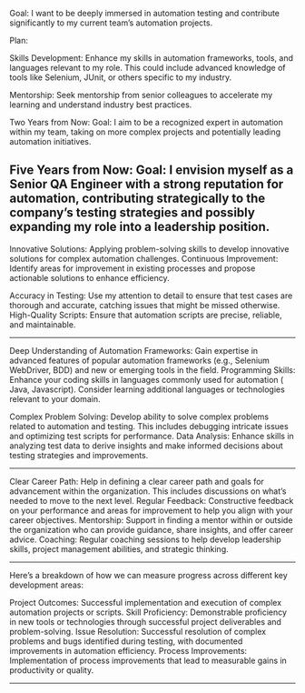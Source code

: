 Goal:
I want to be deeply immersed in automation testing and contribute significantly to my current team’s automation projects.

Plan:

Skills Development: Enhance my skills in automation frameworks, tools, and languages relevant to my role. This could include advanced knowledge of tools like Selenium, JUnit, or others specific to my industry.

Mentorship: Seek mentorship from senior colleagues to accelerate my learning and understand industry best practices.

Two Years from Now:
Goal:
I aim to be a recognized expert in automation within my team, taking on more complex projects and potentially leading automation initiatives.

Five Years from Now:
Goal:
I envision myself as a Senior QA Engineer with a strong reputation for automation, contributing strategically to the company’s testing strategies and possibly expanding my role into a leadership position.
-----------

Innovative Solutions: Applying problem-solving skills to develop innovative solutions for complex automation challenges.
Continuous Improvement: Identify areas for improvement in existing processes and propose actionable solutions to enhance efficiency.


Accuracy in Testing: Use my attention to detail to ensure that test cases are thorough and accurate, catching issues that might be missed otherwise.
High-Quality Scripts: Ensure that automation scripts are precise, reliable, and maintainable.

-----------

Deep Understanding of Automation Frameworks: Gain expertise in advanced features of popular automation frameworks (e.g., Selenium WebDriver, BDD) and new or emerging tools in the field.
Programming Skills: Enhance your coding skills in languages commonly used for automation ( Java, Javascript). Consider learning additional languages or technologies relevant to your domain.

Complex Problem Solving: Develop ability to solve complex problems related to automation and testing. This includes debugging intricate issues and optimizing test scripts for performance.
Data Analysis: Enhance  skills in analyzing test data to derive insights and make informed decisions about testing strategies and improvements.

-------------------

Clear Career Path: Help in defining a clear career path and goals for advancement within the organization. This includes discussions on what’s needed to move to the next level.
Regular Feedback: Constructive feedback on your performance and areas for improvement to help you align with your career objectives.
Mentorship: Support in finding a mentor within or outside the organization who can provide guidance, share insights, and offer career advice.
Coaching: Regular coaching sessions to help develop leadership skills, project management abilities, and strategic thinking.

-----------------

Here’s a breakdown of how we can measure progress across different key development areas:

Project Outcomes: Successful implementation and execution of complex automation projects or scripts.
Skill Proficiency: Demonstrable proficiency in new tools or technologies through successful project deliverables and problem-solving.
Issue Resolution: Successful resolution of complex problems and bugs identified during testing, with documented improvements in automation efficiency.
Process Improvements: Implementation of process improvements that lead to measurable gains in productivity or quality.

--------
